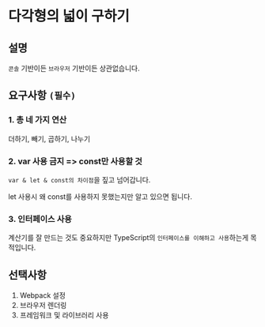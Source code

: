 # 다각형의 넓이 구하기

## 설명
`콘솔` 기반이든 `브라우저` 기반이든 상관없습니다.

## 요구사항 `(필수)`

### 1. 총 네 가지 연산
더하기, 빼기, 곱하기, 나누기

### 2. var 사용 금지 => const만 사용할 것
`var & let & const의 차이점`을 짚고 넘어갑니다.

let 사용시 왜 const를 사용하지 못했는지만 알고 있으면 됩니다. 

### 3. 인터페이스 사용
계산기를 잘 만드는 것도 중요하지만
TypeScript의 `인터페이스를 이해하고 사용`하는게 목적입니다.

## 선택사항
1. Webpack 설정
2. 브라우저 렌더링
3. 프레임워크 및 라이브러리 사용
